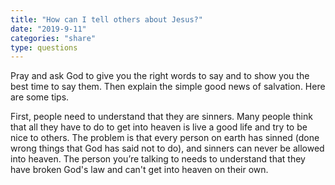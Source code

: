 ```yaml
---
title: "How can I tell others about Jesus?"
date: "2019-9-11"
categories: "share"
type: questions
---
```


Pray and ask God to give you the right words to say and to show you the best time to say them. Then explain the simple good news of salvation. Here are some tips.

First, people need to understand that they are sinners. Many people think that all they have to do to get into heaven is live a good life and try to be nice to others. The problem is that every person on earth has sinned (done wrong things that God has said not to do), and sinners can never be allowed into heaven. The person you’re talking to needs to understand that they have broken God's law and can't get into heaven on their own.
